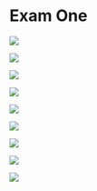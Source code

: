 # Exam One


![](https://s3-us-west-2.amazonaws.com/notion-static/Kw988xZLTvKTrjMZ9D63_--%20...jpg)

![](https://s3-us-west-2.amazonaws.com/notion-static/UiQv2omETKGyFpVrxuhy_--%20...jpg)

![](https://s3-us-west-2.amazonaws.com/notion-static/I0LvfE4PTCqd0rIjBoqo_--%20...jpg)

![](https://s3-us-west-2.amazonaws.com/notion-static/gcSeiZRRSkyI8oteGWq0_--%20...jpg)

![](https://s3-us-west-2.amazonaws.com/notion-static/GVxifp1HRhOJDGgtXHO7_--%20...jpg)

![](https://s3-us-west-2.amazonaws.com/notion-static/9e47wBIT1ick3nbP3tNn_--%20...jpg)

![](https://s3-us-west-2.amazonaws.com/notion-static/nC2m8CY1QayEfIeQsnEy_--%20...jpg)

![](https://s3-us-west-2.amazonaws.com/notion-static/eeSX642kSDWis0XmbmiX_--%20...jpg)

![](https://s3-us-west-2.amazonaws.com/notion-static/9DEL3H7tR7acSapTd5TF_--%20...jpg)

